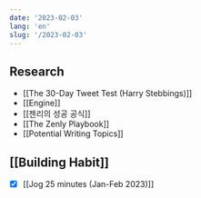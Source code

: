 ```yaml
---
date: '2023-02-03'
lang: 'en'
slug: '/2023-02-03'
---
```


## Research

- [[The 30-Day Tweet Test (Harry Stebbings)]]
- [[Engine]]
- [[젠리의 성공 공식]]
- [[The Zenly Playbook]]
- [[Potential Writing Topics]]

## [[Building Habit]]

- [x] [[Jog 25 minutes (Jan-Feb 2023)]]
